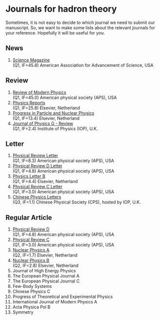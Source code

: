 # Journals for hadron theory

Sometimes, it is not easy to decide to which journal we need to submit our manuscript.
So, we want to make some lists about the relevant journals for your reference. Hopefully it will be useful for you.

## News
1. [Science Magazine](https://science.sciencemag.org)\
(Q1, IF=45.8) American Association for Advancement of Science, USA

## Review
1. [Review of Modern Physics](https://journals.aps.org/rmp/)\
(Q1, IF=45.0) American physical society (APS), USA
2. [Physics Reports](https://www.journals.elsevier.com/physics-reports)\
(Q1, IF=25.8) Elsevier, Netherland
3. [Progress in Particle and Nuclear Physics](https://www.sciencedirect.com/journal/progress-in-particle-and-nuclear-physics)\
(Q1, IF=13.4) Elsevier, Netherland
4. [Journal of Physics G - Review](https://iopscience.iop.org/journal/0954-3899)\
(Q1, IF=2.4) Institute of Physics (IOP), U.K.


## Letter
1. [Physical Review Letter](https://journals.aps.org/prl/)\
(Q1, IF=8.3) American physical society (APS), USA
2. [Physical Review D Letter](https://journals.aps.org/prd/)\
(Q1, IF=4.8) American physical society (APS), USA
3. [Physics Letter B](https://www.journals.elsevier.com/physics-letters-b)\
(Q1, IF=4.4) Elsevier, Netherland 
4. [Physical Review C Letter]()\
(Q1, IF=3.0) American physical society (APS), USA
5. [Chinese Physics Letters](https://iopscience.iop.org/journal/0256-307X)\
(Q3, IF=1.1) Chinese Physical Society (CPS), hosted by IOP, U.K.

## Regular Article
1. [Physical Review D](https://journals.aps.org/prd/)\
(Q1, IF=4.8) American physical society (APS), USA
2. [Physical Review C](https://journals.aps.org/prc/)\
(Q1, IF=3.0) American physical society (APS), USA
3. [Nuclear Physics A](https://www.sciencedirect.com/journal/nuclear-physics-a)\
(Q2, IF=1.7) Elsevier, Netherland 
5. [Nuclear Physics B](https://www.sciencedirect.com/journal/nuclear-physics-b)\
(Q2, IF=2.8) Elsevier, Netherland 
7. Journal of High Energy Physics
8. The European Physical Journal A
9. The European Physical Journal C
10. Few-Body Systems
11. Chinese Physics C
12. Progress of Theoretical and Experimental Physics
13. International Journal of Modern Physics A
14. Acta Physica Pol B
15. Symmetry
